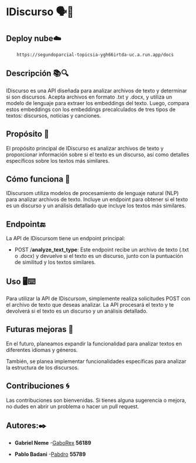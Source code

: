 # IDiscurso 🗣️🥸

## Deploy nube☁️

        https://segundoparcial-topicsia-ygh66irtda-uc.a.run.app/docs

## Descripción 📚🔍
IDiscurso es una API diseñada para analizar archivos de texto y determinar si son discursos. Acepta archivos en formato .txt y .docx, y utiliza un modelo de lenguaje para extraer los embeddings del texto. Luego, compara estos embeddings con los embeddings precalculados de tres tipos de textos: discursos, noticias y canciones.

## Propósito 🎯
El propósito principal de IDiscurso es analizar archivos de texto y proporcionar información sobre si el texto es un discurso, así como detalles específicos sobre los textos más similares.

## Cómo funciona 🤖
IDiscursom utiliza modelos de procesamiento de lenguaje natural (NLP) para analizar archivos de texto. Incluye un endpoint para obtener si el texto es un discurso y un análisis detallado que incluye los textos más similares.

## Endpoint🔚
La API de IDiscursom tiene un endpoint principal:

* POST /**analyze_text_type**: Este endpoint recibe un archivo de texto (.txt o .docx) y devuelve si el texto es un discurso, junto con la puntuación de similitud y los textos similares.

## Uso 🖥️⌨️
Para utilizar la API de IDiscursom, simplemente realiza solicitudes POST con el archivo de texto que deseas analizar. La API procesará el texto y te devolverá si el texto es un discurso y un análisis detallado.

## Futuras mejoras 🚀
En el futuro, planeamos expandir la funcionalidad para analizar textos en diferentes idiomas y géneros.

También, se planea implementar funcionalidades específicas para analizar la estructura de los discursos.

## Contribuciones 🌀
Las contribuciones son bienvenidas. Si tienes alguna sugerencia o mejora, no dudes en abrir un problema o hacer un pull request.

## Autores:✒️
* **Gabriel Neme** -[GaboRex](https://github.com/GaboRex)
**56189**

* **Pablo Badani** -[Pabdro](https://github.com/Pabdro)
**55789**

